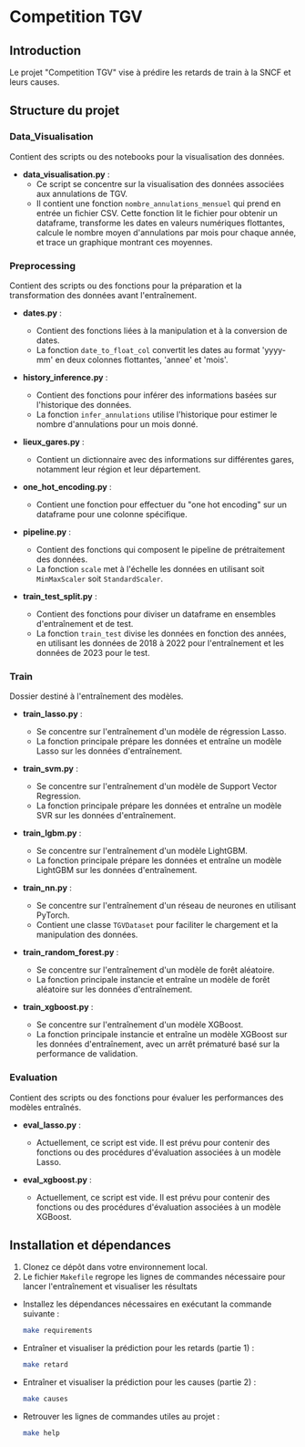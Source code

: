 # Competition TGV

## Introduction

Le projet "Competition TGV" vise à prédire les retards de train à la SNCF et leurs causes.

## Structure du projet

### Data_Visualisation
Contient des scripts ou des notebooks pour la visualisation des données.

* **data_visualisation.py** : 
  - Ce script se concentre sur la visualisation des données associées aux annulations de TGV.
  - Il contient une fonction `nombre_annulations_mensuel` qui prend en entrée un fichier CSV. Cette fonction lit le fichier pour obtenir un dataframe, transforme les dates en valeurs numériques flottantes, calcule le nombre moyen d'annulations par mois pour chaque année, et trace un graphique montrant ces moyennes.

### Preprocessing
Contient des scripts ou des fonctions pour la préparation et la transformation des données avant l'entraînement.

* **dates.py** :
  - Contient des fonctions liées à la manipulation et à la conversion de dates.
  - La fonction `date_to_float_col` convertit les dates au format 'yyyy-mm' en deux colonnes flottantes, 'annee' et 'mois'.
  
* **history_inference.py** :
  - Contient des fonctions pour inférer des informations basées sur l'historique des données.
  - La fonction `infer_annulations` utilise l'historique pour estimer le nombre d'annulations pour un mois donné.

* **lieux_gares.py** :
  - Contient un dictionnaire avec des informations sur différentes gares, notamment leur région et leur département.

* **one_hot_encoding.py** :
  - Contient une fonction pour effectuer du "one hot encoding" sur un dataframe pour une colonne spécifique.
  
* **pipeline.py** :
  - Contient des fonctions qui composent le pipeline de prétraitement des données.
  - La fonction `scale` met à l'échelle les données en utilisant soit `MinMaxScaler` soit `StandardScaler`.

* **train_test_split.py** :
  - Contient des fonctions pour diviser un dataframe en ensembles d'entraînement et de test.
  - La fonction `train_test` divise les données en fonction des années, en utilisant les données de 2018 à 2022 pour l'entraînement et les données de 2023 pour le test.

### Train
Dossier destiné à l'entraînement des modèles.

* **train_lasso.py** :
  - Se concentre sur l'entraînement d'un modèle de régression Lasso.
  - La fonction principale prépare les données et entraîne un modèle Lasso sur les données d'entraînement.

* **train_svm.py** :
  - Se concentre sur l'entraînement d'un modèle de Support Vector Regression.
  - La fonction principale prépare les données et entraîne un modèle SVR sur les données d'entraînement.
  
* **train_lgbm.py** :
  - Se concentre sur l'entraînement d'un modèle LightGBM.
  - La fonction principale prépare les données et entraîne un modèle LightGBM sur les données d'entraînement.

* **train_nn.py** :
  - Se concentre sur l'entraînement d'un réseau de neurones en utilisant PyTorch.
  - Contient une classe `TGVDataset` pour faciliter le chargement et la manipulation des données.

* **train_random_forest.py** :
  - Se concentre sur l'entraînement d'un modèle de forêt aléatoire.
  - La fonction principale instancie et entraîne un modèle de forêt aléatoire sur les données d'entraînement.

* **train_xgboost.py** :
  - Se concentre sur l'entraînement d'un modèle XGBoost.
  - La fonction principale instancie et entraîne un modèle XGBoost sur les données d'entraînement, avec un arrêt prématuré basé sur la performance de validation.

### Evaluation
Contient des scripts ou des fonctions pour évaluer les performances des modèles entraînés.

* **eval_lasso.py** :
  - Actuellement, ce script est vide. Il est prévu pour contenir des fonctions ou des procédures d'évaluation associées à un modèle Lasso.

* **eval_xgboost.py** :
  - Actuellement, ce script est vide. Il est prévu pour contenir des fonctions ou des procédures d'évaluation associées à un modèle XGBoost.

## Installation et dépendances

1. Clonez ce dépôt dans votre environnement local.
2. Le fichier `Makefile` regrope les lignes de commandes nécessaire pour lancer l'entraînement et visualiser les résultats
* Installez les dépendances nécessaires en exécutant la commande suivante :
   ```bash
   make requirements
* Entraîner et visualiser la prédiction pour les retards (partie 1) :
   ```bash
   make retard
* Entraîner et visualiser la prédiction pour les causes (partie 2) :
   ```bash
   make causes
* Retrouver les lignes de commandes utiles au projet :
   ```bash
   make help

